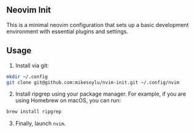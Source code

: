 ## Neovim Init

This is a minimal neovim configuration that sets up a basic development environment with essential plugins and settings.

## Usage

1. Install via git:

```sh
mkdir ~/.config
git clone git@github.com:mikesoylu/nvim-init.git ~/.config/nvim
```

2. Install ripgrep using your package manager. For example, if you are using Homebrew on macOS, you can run:

```sh
brew install ripgrep
```

3. Finally, launch `nvim`.
